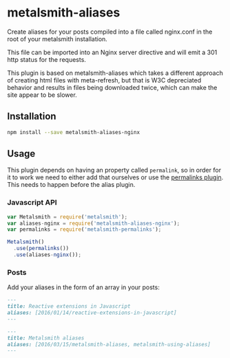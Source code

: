 metalsmith-aliases
===============

Create aliases for your posts compiled into a file called nginx.conf in the root of your metalsmith installation.

This file can be imported into an Nginx server directive and will emit a 301 http status for the requests.

This plugin is based on metalsmith-aliases which takes a different approach of creating html files with meta-refresh, but that is W3C depreciated behavior and results in files being downloaded twice, which can make the site appear to be slower.

## Installation

```sh
npm install --save metalsmith-aliases-nginx
```

## Usage

This plugin depends on having an property called `permalink`, so in order for it to work we need to
either add that ourselves or use the [permalinks plugin](https://github.com/segmentio/metalsmith-permalinks).
This needs to happen before the alias plugin.

### Javascript API

```javascript
var Metalsmith = require('metalsmith');
var aliases-nginx = require('metalsmith-aliases-nginx');
var permalinks = require('metalsmith-permalinks');

Metalsmith()
  .use(permalinks())
  .use(aliases-nginx());
```

### Posts
Add your aliases in the form of an array in your posts:

```markdown
---
title: Reactive extensions in Javascript
aliases: [2016/01/14/reactive-extensions-in-javascript]
---
```

```markdown
---
title: Metalsmith aliases
aliases: [2016/03/15/metalsmith-aliases, metalsmith-using-aliases]
---
```


